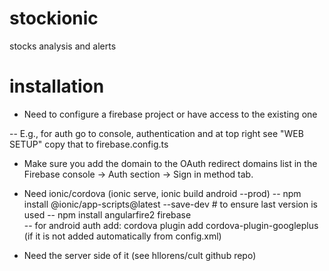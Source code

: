# stockionic
stocks analysis and alerts

# installation

- Need to configure a firebase project or have access to the existing one

-- E.g., for auth go to console, authentication and at top right see "WEB SETUP" copy that to firebase.config.ts

- Make sure you add the domain to the OAuth redirect domains list in the Firebase console -> Auth section -> Sign in method tab.

- Need ionic/cordova (ionic serve, ionic build android --prod)
-- npm install @ionic/app-scripts@latest --save-dev  # to ensure last version is used
-- npm install angularfire2 firebase  
-- for android auth add: cordova plugin add cordova-plugin-googleplus (if it is not added automatically from config.xml)

- Need the server side of it (see hllorens/cult github repo)